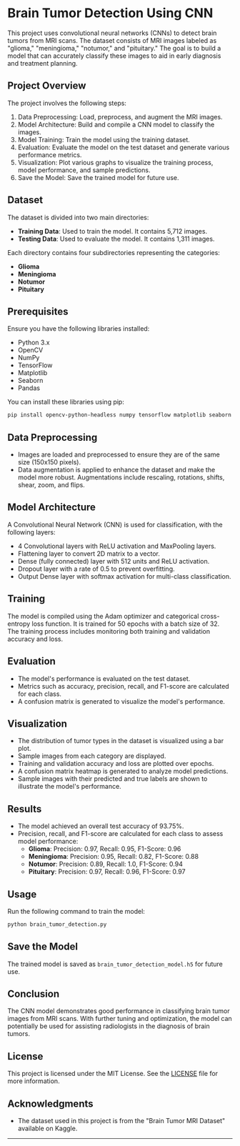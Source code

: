 # Brain Tumor Detection Using CNN

This project uses convolutional neural networks (CNNs) to detect brain tumors from MRI scans. The dataset consists of MRI images labeled as "glioma," "meningioma," "notumor," and "pituitary." The goal is to build a model that can accurately classify these images to aid in early diagnosis and treatment planning.

## Project Overview

The project involves the following steps:
1. Data Preprocessing: Load, preprocess, and augment the MRI images.
2. Model Architecture: Build and compile a CNN model to classify the images.
3. Model Training: Train the model using the training dataset.
4. Evaluation: Evaluate the model on the test dataset and generate various performance metrics.
5. Visualization: Plot various graphs to visualize the training process, model performance, and sample predictions.
6. Save the Model: Save the trained model for future use.

## Dataset

The dataset is divided into two main directories:

- **Training Data**: Used to train the model. It contains 5,712 images.
- **Testing Data**: Used to evaluate the model. It contains 1,311 images.

Each directory contains four subdirectories representing the categories:
- **Glioma**
- **Meningioma**
- **Notumor**
- **Pituitary**

## Prerequisites

Ensure you have the following libraries installed:

- Python 3.x
- OpenCV
- NumPy
- TensorFlow
- Matplotlib
- Seaborn
- Pandas

You can install these libraries using pip:

```sh
pip install opencv-python-headless numpy tensorflow matplotlib seaborn pandas
```

## Data Preprocessing

- Images are loaded and preprocessed to ensure they are of the same size (150x150 pixels).
- Data augmentation is applied to enhance the dataset and make the model more robust. Augmentations include rescaling, rotations, shifts, shear, zoom, and flips.

## Model Architecture

A Convolutional Neural Network (CNN) is used for classification, with the following layers:

- 4 Convolutional layers with ReLU activation and MaxPooling layers.
- Flattening layer to convert 2D matrix to a vector.
- Dense (fully connected) layer with 512 units and ReLU activation.
- Dropout layer with a rate of 0.5 to prevent overfitting.
- Output Dense layer with softmax activation for multi-class classification.

## Training

The model is compiled using the Adam optimizer and categorical cross-entropy loss function. It is trained for 50 epochs with a batch size of 32. The training process includes monitoring both training and validation accuracy and loss.

## Evaluation

- The model's performance is evaluated on the test dataset.
- Metrics such as accuracy, precision, recall, and F1-score are calculated for each class.
- A confusion matrix is generated to visualize the model's performance.

## Visualization

- The distribution of tumor types in the dataset is visualized using a bar plot.
- Sample images from each category are displayed.
- Training and validation accuracy and loss are plotted over epochs.
- A confusion matrix heatmap is generated to analyze model predictions.
- Sample images with their predicted and true labels are shown to illustrate the model's performance.

## Results

- The model achieved an overall test accuracy of 93.75%.
- Precision, recall, and F1-score are calculated for each class to assess model performance:
  - **Glioma**: Precision: 0.97, Recall: 0.95, F1-Score: 0.96
  - **Meningioma**: Precision: 0.95, Recall: 0.82, F1-Score: 0.88
  - **Notumor**: Precision: 0.89, Recall: 1.0, F1-Score: 0.94
  - **Pituitary**: Precision: 0.97, Recall: 0.96, F1-Score: 0.97

## Usage

Run the following command to train the model:

```python
python brain_tumor_detection.py
```

## Save the Model

The trained model is saved as `brain_tumor_detection_model.h5` for future use.

## Conclusion

The CNN model demonstrates good performance in classifying brain tumor images from MRI scans. With further tuning and optimization, the model can potentially be used for assisting radiologists in the diagnosis of brain tumors.

## License

This project is licensed under the MIT License. See the [LICENSE](LICENSE) file for more information.

## Acknowledgments

- The dataset used in this project is from the "Brain Tumor MRI Dataset" available on Kaggle.

---
